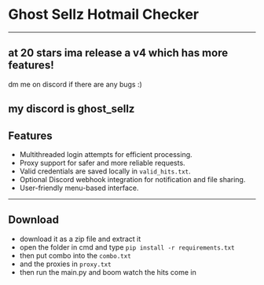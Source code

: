 # Ghost Sellz Hotmail Checker
---
## at 20 stars ima release a v4 which has more features!
dm me on discord if there are any bugs :)

my discord is ghost_sellz
---

## Features
- Multithreaded login attempts for efficient processing.
- Proxy support for safer and more reliable requests.
- Valid credentials are saved locally in `valid_hits.txt`.
- Optional Discord webhook integration for notification and file sharing.
- User-friendly menu-based interface.
---

## Download
- download it as a zip file and extract it
- open the folder in cmd and type `pip install -r requirements.txt`
- then put combo into the `combo.txt`
- and the proxies in `proxy.txt`
- then run the main.py and boom watch the hits come in


